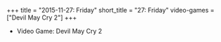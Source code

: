 +++
title = "2015-11-27: Friday"
short_title = "27: Friday"
video-games = ["Devil May Cry 2"]
+++


* Video Game: Devil May Cry 2